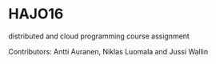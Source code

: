 # HAJO16
distributed and cloud programming course assignment

Contributors: Antti Auranen, Niklas Luomala and Jussi Wallin
